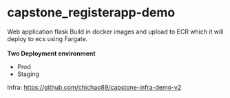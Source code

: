 # capstone_registerapp-demo
Web application flask
Build in docker images and upload to ECR which it will deploy to ecs using Fargate.
<br>
<br><b>Two Deployment environment</b>
<ul>
  <li>
    Prod
  </li>
  <li>
    Staging
  </li>
</ul>

Infra: https://github.com/chichao89/capstone-infra-demo-v2
